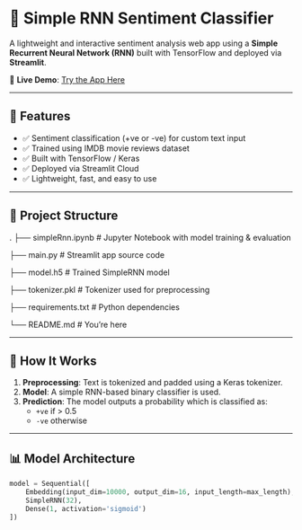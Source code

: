 # 🧠 Simple RNN Sentiment Classifier

A lightweight and interactive sentiment analysis web app using a **Simple Recurrent Neural Network (RNN)** built with TensorFlow and deployed via **Streamlit**.

🔗 **Live Demo**: [Try the App Here](https://simplernn-impletation-cv74zuyjkgfbgzw2c6cqwy.streamlit.app/)

---

## 📌 Features

- ✅ Sentiment classification (+ve or -ve) for custom text input
- ✅ Trained using IMDB movie reviews dataset
- ✅ Built with TensorFlow / Keras
- ✅ Deployed via Streamlit Cloud
- ✅ Lightweight, fast, and easy to use

---

## 📂 Project Structure
.
├── simpleRnn.ipynb        # Jupyter Notebook with model training & evaluation

├── main.py                # Streamlit app source code

├── model.h5               # Trained SimpleRNN model

├── tokenizer.pkl          # Tokenizer used for preprocessing

├── requirements.txt       # Python dependencies

└── README.md              # You’re here

---

## 🚀 How It Works

1. **Preprocessing**: Text is tokenized and padded using a Keras tokenizer.
2. **Model**: A simple RNN-based binary classifier is used.
3. **Prediction**: The model outputs a probability which is classified as:
   - `+ve` if > 0.5
   - `-ve` otherwise

---

## 📊 Model Architecture

```python
model = Sequential([
    Embedding(input_dim=10000, output_dim=16, input_length=max_length),
    SimpleRNN(32),
    Dense(1, activation='sigmoid')
])
